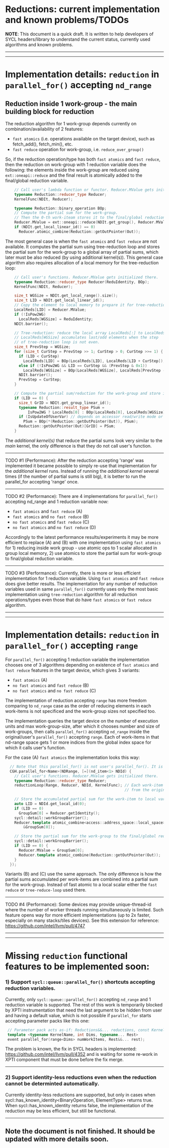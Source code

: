 # Reductions: current implementation and known problems/TODOs

**NOTE**: This document is a quick draft. It is written to help developers of SYCL headers/library to understand the current status, currently used algorithms and known problems.

---
---
# Implementation details: `reduction` in `parallel_for()` accepting `nd_range`

## Reduction inside 1 work-group - the main building block for reduction

The reduction algorithm for 1 work-group depends currently on combination/availability of 2 features:
- `fast atomics` (i.e. operations available on the target device), such as fetch_add(), fetch_min(), etc.
- `fast reduce` operation for work-group, i.e. `reduce_over_group()`

So, if the reduction operation/type has both `fast atomics` and `fast reduce`, then the reduction on work-group with 1 reduction variable does the following: the elements inside the work-group are reduced using `ext::oneapi::reduce` and the final result is atomically added to the final/global reduction variable.

```c++
    // Call user's lambda function or functor. Reducer.MValue gets initialized there.
    typename Reduction::reducer_type Reducer;
    KernelFunc(NDIt, Reducer);

    typename Reduction::binary_operation BOp;
    // Compute the partial sum for the work-group.
    // Then the 0-th work-iteam stores it to the final/global reduction variable.
    Reducer.MValue = ext::oneapi::reduce(NDIt.get_group(), Reducer.MValue, BOp);
    if (NDIt.get_local_linear_id() == 0)
      Reducer.atomic_combine(Reduction::getOutPointer(Out));
```

The most general case is when the `fast atomics` and `fast reduce` are not available.
It computes the partial sum using tree-reduction loop and stores the partial sum for the work-group to a global array of partial sums, which later must be also reduced (by using additional kernel(s)). This general case algorithm also requires allocation of a local memory for the tree-reduction loop:
```c++
    // Call user's functions. Reducer.MValue gets initialized there.
    typename Reduction::reducer_type Reducer(ReduIdentity, BOp);
    KernelFunc(NDIt, Reducer);

    size_t WGSize = NDIt.get_local_range().size();
    size_t LID = NDIt.get_local_linear_id();
    // Copy the element to local memory to prepare it for tree-reduction.
    LocalReds[LID] = Reducer.MValue;
    if (!IsPow2WG)
      LocalReds[WGSize] = ReduIdentity;
    NDIt.barrier();

    // Tree-reduction: reduce the local array LocalReds[:] to LocalReds[0]
    // LocalReds[WGSize] accumulates last/odd elements when the step
    // of tree-reduction loop is not even.
    size_t PrevStep = WGSize;
    for (size_t CurStep = PrevStep >> 1; CurStep > 0; CurStep >>= 1) {
      if (LID < CurStep)
        LocalReds[LID] = BOp(LocalReds[LID], LocalReds[LID + CurStep]);
      else if (!IsPow2WG && LID == CurStep && (PrevStep & 0x1))
        LocalReds[WGSize] = BOp(LocalReds[WGSize], LocalReds[PrevStep - 1]);
      NDIt.barrier();
      PrevStep = CurStep;
    }

    // Compute the partial sum/reduction for the work-group and store it to the global array of partial sums.
    if (LID == 0) {
      size_t GrID = NDIt.get_group_linear_id();
      typename Reduction::result_type PSum =
          IsPow2WG ? LocalReds[0] : BOp(LocalReds[0], LocalReds[WGSize]);
      if (IsUpdateOfUserVar) // depends on accessor read/write mode or on property::reduction::initialize_to_identity
        PSum = BOp(*(Reduction::getOutPointer(Out)), PSum);
      Reduction::getOutPointer(Out)[GrID] = PSum;
    }
```

The *additional kernel(s)* that reduce the partial sums look very similar to the *main* kernel, the only difference is that they do not call user's function.

---
TODO #1 (Performance): After the reduction accepting 'range' was implemented it became possible to simply re-use that implementation for the *additional kernel* runs. Instead of running the *additional kernel* several times (if the number of partial sums is still big), it is better to run the parallel_for accepting 'range' once.

---
TODO #2 (Performance): There are 4 implementations for `parallel_for()` accepting nd_range and 1 reduction variable now:
*  `fast atomics` and `fast reduce` (A)
*  `fast atomics` and `no fast reduce` (B)
*  `no fast atomics` and `fast reduce` (C)
*  `no fast atomics` and `no fast reduce` (D)

Accordingly to the latest performance results/experiments it may be more efficient to replace (A) and (B) with one implementation using `fast atomics` for 1) reducing inside work group - use atomic ops to 1 scalar allocated in group local memory, 2) use atomics to store the partial sum for work-group to final/global reduction variable.

---
TODO #3 (Performance): Currently, there is more or less efficient implementation for 1 reduction variable. Using `fast atomics` and `fast reduce` does give better results. The implementation for any number of reduction variables used in same `parallel_for()` currently uses only the most basic implementation using `tree-reduction` algorithm for all reduction operations/types even those that do have `fast atomics` or `fast reduce` algorithm.

---
---
# Implementation details: `reduction` in `parallel_for()` accepting `range`

For `parallel_for()` accepting 1 reduction variable the implementation chooses one of 3 algorithms depending on existence of `fast atomics` and `fast reduce` features in the target device, which gives 3 variants:
*  `fast atomics` (A)
*  `no fast atomics` and `fast reduce` (B)
*  `no fast atomics` and `no fast reduce` (C)

The implementation of reduction accepting `range` has more freedom comparing to `nd_range` case as the order of reducing elements in each work-items is not specificed and the work-group sizes not specified too.

The implementation queries the target device on the number of execution units and max work-group-size, after which it chooses number and size of work-groups, then calls `parallel_for()` accepting `nd_range` inside the original/user's `parallel_for()` accepting `range`. Each of work-items in that nd-range space gets 1 or more indices from the global index space for which it calls user's function.

For the case (A) `fast atomics` the implementation looks this way:

```c++
  // Note that this parallel_for() is not user's parallel_for(). It is called inside user's one.
  CGH.parallel_for<Name>(NDRange, [=](nd_item<1> NDId) {
    // Call user's functions. Reducer.MValue gets initialized there.
    typename Reduction::reducer_type Reducer;
    reductionLoop(Range, Reducer, NDId, KernelFunc); // Each work-item handles 1 or many indices
                                                     // from the original/user's global index space.

    // Store the accumulated partial sum for the work-item to local var holding the partial sum for the work-group.
    auto LID = NDId.get_local_id(0);
    if (LID == 0)
      GroupSum[0] = Reducer.getIdentity();
    sycl::detail::workGroupBarrier();
    Reducer.template atomic_combine<access::address_space::local_space>(
        &GroupSum[0]);

    // Store the partial sum for the work-group to the final/global reduction variable 
    sycl::detail::workGroupBarrier();
    if (LID == 0) {
      Reducer.MValue = GroupSum[0];
      Reducer.template atomic_combine(Reduction::getOutPointer(Out));
    }
  });
```
Variants (B) and (C) use the same approach. The only difference is how the partial sums accumulated per work-items are combined into a partial sum for the work-group. Instead of fast atomic to a local scalar either the `fast reduce` or `tree-reduce-loop` used there. 

---

TODO #4 (Performance): Some devices may provide unique-thread-id where the number of worker threads running simultaneously is limited. Such feature opens way for more efficient implementations (up to 2x faster, especially on many stacks/tiles devices). See this extension for reference: https://github.com/intel/llvm/pull/4747

---
---

# Missing `reduction` functional features to be implemented soon:

### 1) Support `sycl::queue::parallel_for()` shortcuts accepting reduction variables.
Currently, only `sycl::queue::parallel_for()` accepting `nd_range` and 1 reduction variable is supported.
The rest of this work is temporarily blocked by XPTI instrumentation that need the last argument to be hidden from user and having a default value, which is not possible if `parallel_for` starts accepting parameter packs like this one:
```c++
 // Parameter pack acts as-if: Reductions&&... reductions, const KernelType &kernelFunc
 template <typename KernelName, int Dims, typename... Rest>
 event parallel_for(range<Dims> numWorkItems, Rest&&... rest);
```

The problem is known, the fix in SYCL headers is implemented: https://github.com/intel/llvm/pull/4352 and is waiting for some re-work in XPTI component that must be done before the fix merge.

---
### 2) Support identity-less reductions even when the reduction cannot be determinted automatically.

Currently identity-less reductions are supported, but only in cases when sycl::has_known_identity<BinaryOperation, ElementType> returns true.
When sycl::has_known_identity returns false, the implementation of the reduction may be less efficient, but still be functional.

---
## Note the document is not finished. It should be updated with more details soon.
